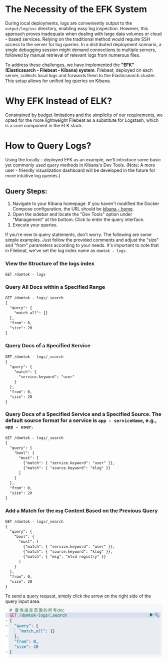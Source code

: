 # The Necessity of the EFK System
During local deployments, logs are conveniently output to the `output/log/svc` directory, enabling easy log inspection. However, this approach proves inadequate when dealing with large data volumes or cloud - based services. Relying on the traditional method would require SSH access to the server for log queries. In a distributed deployment scenario, a single debugging session might demand connections to multiple servers, followed by manual retrieval of relevant logs from numerous files.

To address these challenges, we have implemented the **"EFK" (Elasticsearch - Filebeat - Kibana) system**. Filebeat, deployed on each server, collects local logs and forwards them to the Elasticsearch cluster. This setup allows for unified log queries on Kibana.

# Why EFK Instead of ELK?
Constrained by budget limitations and the simplicity of our requirements, we opted for the more lightweight Filebeat as a substitute for Logstash, which is a core component in the ELK stack.

# How to Query Logs?
Using the locally - deployed EFK as an example, we'll introduce some basic yet commonly used query methods in Kibana's Dev Tools. (Note: A more user - friendly visualization dashboard will be developed in the future for more intuitive log queries.)

## Query Steps:
1. Navigate to your Kibana homepage. If you haven't modified the Docker Compose configuration, the URL should be [kibana - home](http://localhost:5601/app/home#/).
2. Open the sidebar and locate the "Dev Tools" option under "Management" at the bottom. Click to enter the query interface.
3. Execute your queries.

If you're new to query statements, don't worry. The following are some simple examples. Just follow the provided comments and adjust the "size" and "from" parameters according to your needs. It's important to note that in Filebeat, we've set the log index name as `domtok - logs`.

### View the Structure of the logs index
```logstash
GET /domtok - logs
```

### Query All Docs within a Specified Range
```logstash
GET /domtok - logs/_search
{
  "query": {
    "match_all": {}
  },
  "from": 0, 
  "size": 20
}
```

### Query Docs of a Specified Service
```logstash
GET /domtok - logs/_search
{
  "query": {
    "match": {
      "service.keyword": "user"
    }
  },
  "from": 0, 
  "size": 20
}
```

### Query Docs of a Specified Service and a Specified Source. The default source format for a service is `app - serviceName`, e.g., `app - user`.
```logstash
GET /domtok - logs/_search
{
  "query": {
    "bool": {
      "must": [
        {"match": { "service.keyword": "user" }},
        {"match": { "source.keyword": "klog" }}
      ]
    }
  },
  "from": 0, 
  "size": 20
}
```

### Add a Match for the `msg` Content Based on the Previous Query
```logstash
GET /domtok - logs/_search
{
  "query": {
    "bool": {
      "must": [
        {"match": { "service.keyword": "user" }},
        {"match": { "source.keyword": "klog" }},
        {"match": { "msg": "etcd registry" }}
      ]
    }
  },
  "from": 0, 
  "size": 20
}
```

To send a query request, simply click the arrow on the right side of the query input area.
![img.png](img/kibana-dev-tools-sendRequest.png)
